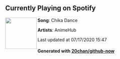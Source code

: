 ## Currently Playing on Spotify

[<img align="left" width="100" src="https://i.scdn.co/image/ab67616d00001e02bb61e8c90d454d1c2b1f2a3b">](https://open.spotify.com/album/0sPSKYjhAakg7kJQUCcs7B)

**Song**: Chika Dance

**Artists**: AnimeHub

Last updated at 07/17/2020 15:47

#### Generated with [20chan/github-now](https://github.com/20chan/github-now)